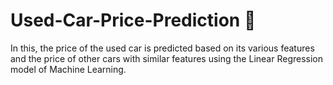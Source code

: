 # Used-Car-Price-Prediction 🚗
 In this, the price of the used car is predicted based on its various features and the price of other cars with similar features using the Linear Regression model of Machine Learning.
